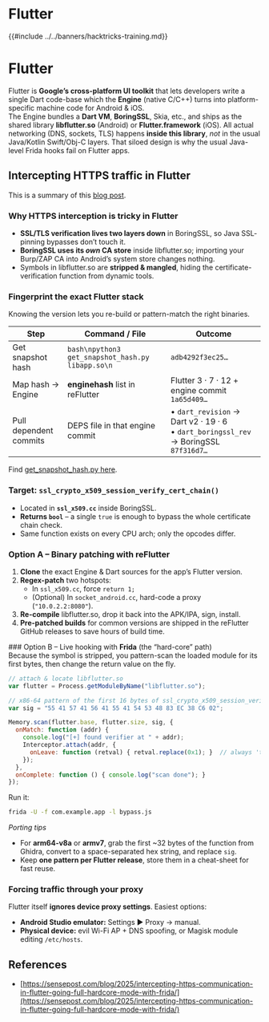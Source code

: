 # Flutter

{{#include ../../banners/hacktricks-training.md}}

# Flutter
Flutter is **Google’s cross-platform UI toolkit** that lets developers write a single Dart code-base which the **Engine** (native C/C++) turns into platform-specific machine code for Android & iOS.  
The Engine bundles a **Dart VM**, **BoringSSL**, Skia, etc., and ships as the shared library **libflutter.so** (Android) or **Flutter.framework** (iOS). All actual networking (DNS, sockets, TLS) happens **inside this library**, *not* in the usual Java/Kotlin Swift/Obj-C layers. That siloed design is why the usual Java-level Frida hooks fail on Flutter apps.

## Intercepting HTTPS traffic in Flutter

This is a summary of this [blog post](https://sensepost.com/blog/2025/intercepting-https-communication-in-flutter-going-full-hardcore-mode-with-frida/).

### Why HTTPS interception is tricky in Flutter  
* **SSL/TLS verification lives two layers down** in BoringSSL, so Java SSL‐pinning bypasses don’t touch it.  
* **BoringSSL uses its *own* CA store** inside libflutter.so; importing your Burp/ZAP CA into Android’s system store changes nothing.  
* Symbols in libflutter.so are **stripped & mangled**, hiding the certificate-verification function from dynamic tools.

### Fingerprint the exact Flutter stack  
Knowing the version lets you re-build or pattern-match the right binaries.

Step | Command / File | Outcome
----|----|----
Get snapshot hash | ```bash\npython3 get_snapshot_hash.py libapp.so\n``` | `adb4292f3ec25…`
Map hash → Engine | **enginehash** list in reFlutter | Flutter 3 · 7 · 12 + engine commit `1a65d409…`
Pull dependent commits | DEPS file in that engine commit | • `dart_revision` → Dart v2 · 19 · 6<br>• `dart_boringssl_rev` → BoringSSL `87f316d7…`

Find [get_snapshot_hash.py here](https://github.com/Impact-I/reFlutter/blob/main/scripts/get_snapshot_hash.py).

### Target: `ssl_crypto_x509_session_verify_cert_chain()`  
* Located in **`ssl_x509.cc`** inside BoringSSL.  
* **Returns `bool`** – a single `true` is enough to bypass the whole certificate chain check.  
* Same function exists on every CPU arch; only the opcodes differ.

### Option A – Binary patching with **reFlutter**  
1. **Clone** the exact Engine & Dart sources for the app’s Flutter version.
2. **Regex-patch** two hotspots:
   * In `ssl_x509.cc`, force `return 1;`  
   * (Optional) In `socket_android.cc`, hard-code a proxy (`"10.0.2.2:8080"`).
3. **Re-compile** libflutter.so, drop it back into the APK/IPA, sign, install.
4. **Pre-patched builds** for common versions are shipped in the reFlutter GitHub releases to save hours of build time.

### Option B – Live hooking with **Frida** (the “hard-core” path)  
Because the symbol is stripped, you pattern-scan the loaded module for its first bytes, then change the return value on the fly.

```javascript
// attach & locate libflutter.so
var flutter = Process.getModuleByName("libflutter.so");

// x86-64 pattern of the first 16 bytes of ssl_crypto_x509_session_verify_cert_chain
var sig = "55 41 57 41 56 41 55 41 54 53 48 83 EC 38 C6 02";

Memory.scan(flutter.base, flutter.size, sig, {
  onMatch: function (addr) {
    console.log("[+] found verifier at " + addr);
    Interceptor.attach(addr, {
      onLeave: function (retval) { retval.replace(0x1); }  // always 'true'
    });
  },
  onComplete: function () { console.log("scan done"); }
});
```

Run it:

```bash
frida -U -f com.example.app -l bypass.js
```

*Porting tips*  
* For **arm64-v8a** or **armv7**, grab the first ~32 bytes of the function from Ghidra, convert to a space-separated hex string, and replace `sig`.  
* Keep **one pattern per Flutter release**, store them in a cheat-sheet for fast reuse.

### Forcing traffic through your proxy  
Flutter itself **ignores device proxy settings**. Easiest options:  
* **Android Studio emulator:** Settings ▶ Proxy → manual.  
* **Physical device:** evil Wi-Fi AP + DNS spoofing, or Magisk module editing `/etc/hosts`.


## References
- [https://sensepost.com/blog/2025/intercepting-https-communication-in-flutter-going-full-hardcore-mode-with-frida/](https://sensepost.com/blog/2025/intercepting-https-communication-in-flutter-going-full-hardcore-mode-with-frida/)
